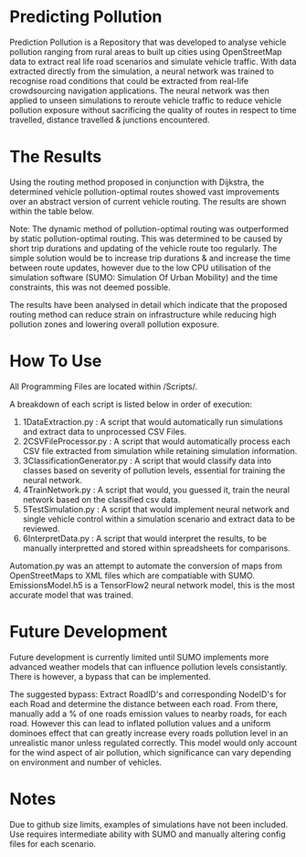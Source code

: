 # Predicting Pollution

Prediction Pollution is a Repository that was developed to analyse vehicle pollution ranging from rural areas to built up cities using OpenStreetMap data to extract real life road scenarios and simulate vehicle traffic. With data extracted directly from the simulation, a neural network was trained to recognise road conditions that could be extracted from real-life crowdsourcing navigation applications. The neural network was then applied to unseen simulations to reroute vehicle traffic to reduce vehicle pollution exposure without sacrificing the quality of routes in respect to time travelled, distance travelled & junctions encountered.

# The Results
Using the routing method proposed in conjunction with Dijkstra, the determined vehicle pollution-optimal routes showed vast improvements over an abstract version of current vehicle routing. The results are shown within the table below. 

Note:
The dynamic method of pollution-optimal routing was outperformed by static pollution-optimal routing. This was determined to be caused by short trip durations and updating of the vehicle route too regularly. The simple solution would be to increase trip durations & and increase the time between route updates, however due to the low CPU utilisation of the simulation software (SUMO: Simulation Of Urban Mobility) and the time constraints, this was not deemed possible.

The results have been analysed in detail which indicate that the proposed routing method can reduce strain on infrastructure while reducing high pollution zones and lowering overall pollution exposure.

# How To Use
All Programming Files are located within /Scripts/.

A breakdown of each script is listed below in order of execution:
1) 1DataExtraction.py : A script that would automatically run simulations and extract data to unprocessed CSV Files.
2) 2CSVFileProcessor.py : A script that would automatically process each CSV file extracted from simulation while retaining simulation information.
3) 3ClassificationGenerator.py : A script that would classify data into classes based on severity of pollution levels, essential for training the neural network.
4) 4TrainNetwork.py : A script that would, you guessed it, train the neural network based on the classified csv data.
5) 5TestSimulation.py : A script that would implement neural network and single vehicle control within a simulation scenario and extract data to be reviewed.
6) 6InterpretData.py : A script that would interpret the results, to be manually interpretted and stored within spreadsheets for comparisons.

Automation.py was an attempt to automate the conversion of maps from OpenStreetMaps to XML files which are compatiable with SUMO.
EmissionsModel.h5 is a TensorFlow2 neural network model, this is the most accurate model that was trained.

# Future Development
Future development is currently limited until SUMO implements more advanced weather models that can influence pollution levels consistantly. There is however, a bypass that can be implemented. 

The suggested bypass:
Extract RoadID's and corresponding NodeID's for each Road and determine the distance between each road. From there, manually add a % of one roads emission values to nearby roads, for each road. However this can lead to inflated pollution values and a uniform dominoes effect that can greatly increase every roads pollution level in an unrealistic manor unless regulated correctly. This model would only account for the wind aspect of air pollution, which significance can vary depending on environment and number of vehicles.

# Notes
Due to github size limits, examples of simulations have not been included. Use requires intermediate ability with SUMO and manually altering config files for each scenario.
